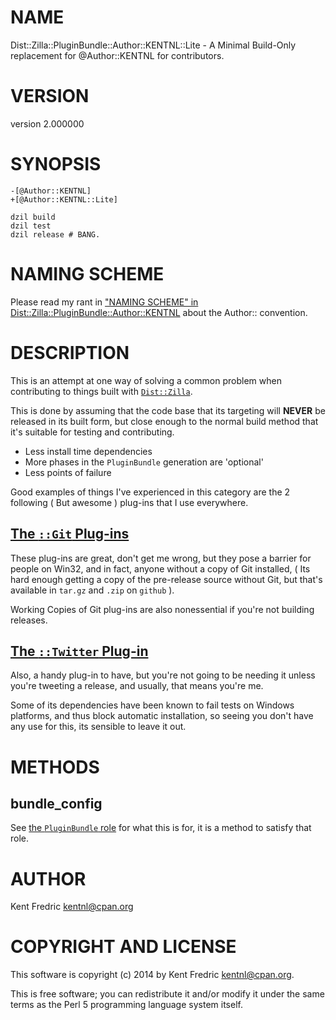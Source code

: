 # NAME

Dist::Zilla::PluginBundle::Author::KENTNL::Lite - A Minimal Build-Only replacement for @Author::KENTNL for contributors.

# VERSION

version 2.000000

# SYNOPSIS

    -[@Author::KENTNL]
    +[@Author::KENTNL::Lite]

    dzil build
    dzil test
    dzil release # BANG.

# NAMING SCHEME

Please read my rant in ["NAMING SCHEME" in Dist::Zilla::PluginBundle::Author::KENTNL](https://metacpan.org/pod/Dist::Zilla::PluginBundle::Author::KENTNL#NAMING-SCHEME) about the Author:: convention.

# DESCRIPTION

This is an attempt at one way of solving a common problem when contributing to things built with [`Dist::Zilla`](https://metacpan.org/pod/Dist::Zilla).

This is done by assuming that the code base that its targeting will **NEVER** be released in its built form,
but close enough to the normal build method that it's suitable for testing and contributing.

- Less install time dependencies
- More phases in the `PluginBundle` generation are 'optional'
- Less points of failure

Good examples of things I've experienced in this category are the 2 following ( But awesome ) plug-ins that I use everywhere.

## [The `::Git` Plug-ins](https://metacpan.org/pod/Dist::Zilla::Plugin::Git)

These plug-ins are great, don't get me wrong, but they pose a barrier for people on Win32, and in fact, anyone without a copy of Git installed,
( Its hard enough getting a copy of the pre-release source without Git, but that's available in `tar.gz` and `.zip` on `github` ).

Working Copies of Git plug-ins are also nonessential if you're not building releases.

## [The `::Twitter` Plug-in](https://metacpan.org/pod/Dist::Zilla::Plugin::Twitter)

Also, a handy plug-in to have, but you're not going to be needing it unless you're tweeting a release, and usually,
that means you're me.

Some of its dependencies have been known to fail tests on Windows platforms, and thus block automatic installation, so seeing you don't have any use
for this, its sensible to leave it out.

# METHODS

## bundle\_config

See [the `PluginBundle` role](https://metacpan.org/pod/Dist::Zilla::Role::PluginBundle) for what this is for, it is a method to satisfy that role.

# AUTHOR

Kent Fredric <kentnl@cpan.org>

# COPYRIGHT AND LICENSE

This software is copyright (c) 2014 by Kent Fredric <kentnl@cpan.org>.

This is free software; you can redistribute it and/or modify it under
the same terms as the Perl 5 programming language system itself.
